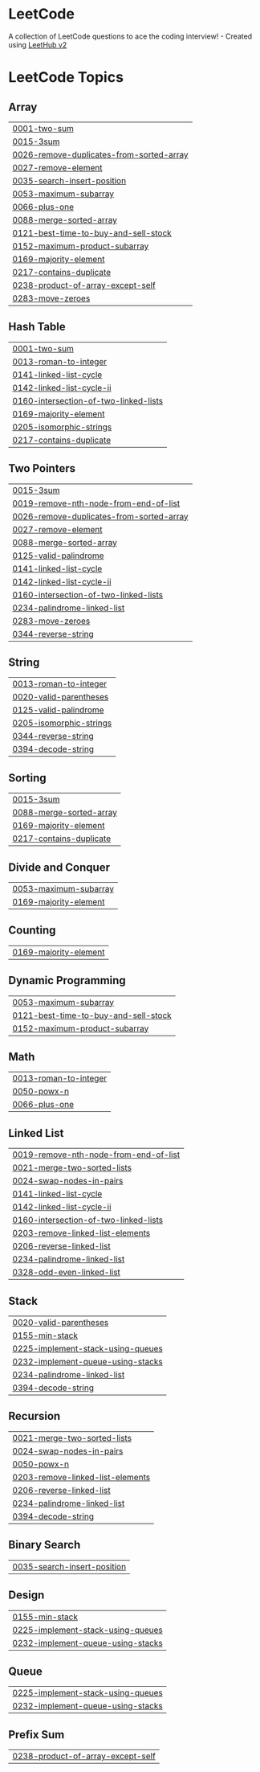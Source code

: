 # LeetCode
A collection of LeetCode questions to ace the coding interview! - Created using [LeetHub v2](https://github.com/arunbhardwaj/LeetHub-2.0)

<!---LeetCode Topics Start-->
# LeetCode Topics
## Array
|  |
| ------- |
| [0001-two-sum](https://github.com/nguyentienTCU/LeetCode/tree/master/0001-two-sum) |
| [0015-3sum](https://github.com/nguyentienTCU/LeetCode/tree/master/0015-3sum) |
| [0026-remove-duplicates-from-sorted-array](https://github.com/nguyentienTCU/LeetCode/tree/master/0026-remove-duplicates-from-sorted-array) |
| [0027-remove-element](https://github.com/nguyentienTCU/LeetCode/tree/master/0027-remove-element) |
| [0035-search-insert-position](https://github.com/nguyentienTCU/LeetCode/tree/master/0035-search-insert-position) |
| [0053-maximum-subarray](https://github.com/nguyentienTCU/LeetCode/tree/master/0053-maximum-subarray) |
| [0066-plus-one](https://github.com/nguyentienTCU/LeetCode/tree/master/0066-plus-one) |
| [0088-merge-sorted-array](https://github.com/nguyentienTCU/LeetCode/tree/master/0088-merge-sorted-array) |
| [0121-best-time-to-buy-and-sell-stock](https://github.com/nguyentienTCU/LeetCode/tree/master/0121-best-time-to-buy-and-sell-stock) |
| [0152-maximum-product-subarray](https://github.com/nguyentienTCU/LeetCode/tree/master/0152-maximum-product-subarray) |
| [0169-majority-element](https://github.com/nguyentienTCU/LeetCode/tree/master/0169-majority-element) |
| [0217-contains-duplicate](https://github.com/nguyentienTCU/LeetCode/tree/master/0217-contains-duplicate) |
| [0238-product-of-array-except-self](https://github.com/nguyentienTCU/LeetCode/tree/master/0238-product-of-array-except-self) |
| [0283-move-zeroes](https://github.com/nguyentienTCU/LeetCode/tree/master/0283-move-zeroes) |
## Hash Table
|  |
| ------- |
| [0001-two-sum](https://github.com/nguyentienTCU/LeetCode/tree/master/0001-two-sum) |
| [0013-roman-to-integer](https://github.com/nguyentienTCU/LeetCode/tree/master/0013-roman-to-integer) |
| [0141-linked-list-cycle](https://github.com/nguyentienTCU/LeetCode/tree/master/0141-linked-list-cycle) |
| [0142-linked-list-cycle-ii](https://github.com/nguyentienTCU/LeetCode/tree/master/0142-linked-list-cycle-ii) |
| [0160-intersection-of-two-linked-lists](https://github.com/nguyentienTCU/LeetCode/tree/master/0160-intersection-of-two-linked-lists) |
| [0169-majority-element](https://github.com/nguyentienTCU/LeetCode/tree/master/0169-majority-element) |
| [0205-isomorphic-strings](https://github.com/nguyentienTCU/LeetCode/tree/master/0205-isomorphic-strings) |
| [0217-contains-duplicate](https://github.com/nguyentienTCU/LeetCode/tree/master/0217-contains-duplicate) |
## Two Pointers
|  |
| ------- |
| [0015-3sum](https://github.com/nguyentienTCU/LeetCode/tree/master/0015-3sum) |
| [0019-remove-nth-node-from-end-of-list](https://github.com/nguyentienTCU/LeetCode/tree/master/0019-remove-nth-node-from-end-of-list) |
| [0026-remove-duplicates-from-sorted-array](https://github.com/nguyentienTCU/LeetCode/tree/master/0026-remove-duplicates-from-sorted-array) |
| [0027-remove-element](https://github.com/nguyentienTCU/LeetCode/tree/master/0027-remove-element) |
| [0088-merge-sorted-array](https://github.com/nguyentienTCU/LeetCode/tree/master/0088-merge-sorted-array) |
| [0125-valid-palindrome](https://github.com/nguyentienTCU/LeetCode/tree/master/0125-valid-palindrome) |
| [0141-linked-list-cycle](https://github.com/nguyentienTCU/LeetCode/tree/master/0141-linked-list-cycle) |
| [0142-linked-list-cycle-ii](https://github.com/nguyentienTCU/LeetCode/tree/master/0142-linked-list-cycle-ii) |
| [0160-intersection-of-two-linked-lists](https://github.com/nguyentienTCU/LeetCode/tree/master/0160-intersection-of-two-linked-lists) |
| [0234-palindrome-linked-list](https://github.com/nguyentienTCU/LeetCode/tree/master/0234-palindrome-linked-list) |
| [0283-move-zeroes](https://github.com/nguyentienTCU/LeetCode/tree/master/0283-move-zeroes) |
| [0344-reverse-string](https://github.com/nguyentienTCU/LeetCode/tree/master/0344-reverse-string) |
## String
|  |
| ------- |
| [0013-roman-to-integer](https://github.com/nguyentienTCU/LeetCode/tree/master/0013-roman-to-integer) |
| [0020-valid-parentheses](https://github.com/nguyentienTCU/LeetCode/tree/master/0020-valid-parentheses) |
| [0125-valid-palindrome](https://github.com/nguyentienTCU/LeetCode/tree/master/0125-valid-palindrome) |
| [0205-isomorphic-strings](https://github.com/nguyentienTCU/LeetCode/tree/master/0205-isomorphic-strings) |
| [0344-reverse-string](https://github.com/nguyentienTCU/LeetCode/tree/master/0344-reverse-string) |
| [0394-decode-string](https://github.com/nguyentienTCU/LeetCode/tree/master/0394-decode-string) |
## Sorting
|  |
| ------- |
| [0015-3sum](https://github.com/nguyentienTCU/LeetCode/tree/master/0015-3sum) |
| [0088-merge-sorted-array](https://github.com/nguyentienTCU/LeetCode/tree/master/0088-merge-sorted-array) |
| [0169-majority-element](https://github.com/nguyentienTCU/LeetCode/tree/master/0169-majority-element) |
| [0217-contains-duplicate](https://github.com/nguyentienTCU/LeetCode/tree/master/0217-contains-duplicate) |
## Divide and Conquer
|  |
| ------- |
| [0053-maximum-subarray](https://github.com/nguyentienTCU/LeetCode/tree/master/0053-maximum-subarray) |
| [0169-majority-element](https://github.com/nguyentienTCU/LeetCode/tree/master/0169-majority-element) |
## Counting
|  |
| ------- |
| [0169-majority-element](https://github.com/nguyentienTCU/LeetCode/tree/master/0169-majority-element) |
## Dynamic Programming
|  |
| ------- |
| [0053-maximum-subarray](https://github.com/nguyentienTCU/LeetCode/tree/master/0053-maximum-subarray) |
| [0121-best-time-to-buy-and-sell-stock](https://github.com/nguyentienTCU/LeetCode/tree/master/0121-best-time-to-buy-and-sell-stock) |
| [0152-maximum-product-subarray](https://github.com/nguyentienTCU/LeetCode/tree/master/0152-maximum-product-subarray) |
## Math
|  |
| ------- |
| [0013-roman-to-integer](https://github.com/nguyentienTCU/LeetCode/tree/master/0013-roman-to-integer) |
| [0050-powx-n](https://github.com/nguyentienTCU/LeetCode/tree/master/0050-powx-n) |
| [0066-plus-one](https://github.com/nguyentienTCU/LeetCode/tree/master/0066-plus-one) |
## Linked List
|  |
| ------- |
| [0019-remove-nth-node-from-end-of-list](https://github.com/nguyentienTCU/LeetCode/tree/master/0019-remove-nth-node-from-end-of-list) |
| [0021-merge-two-sorted-lists](https://github.com/nguyentienTCU/LeetCode/tree/master/0021-merge-two-sorted-lists) |
| [0024-swap-nodes-in-pairs](https://github.com/nguyentienTCU/LeetCode/tree/master/0024-swap-nodes-in-pairs) |
| [0141-linked-list-cycle](https://github.com/nguyentienTCU/LeetCode/tree/master/0141-linked-list-cycle) |
| [0142-linked-list-cycle-ii](https://github.com/nguyentienTCU/LeetCode/tree/master/0142-linked-list-cycle-ii) |
| [0160-intersection-of-two-linked-lists](https://github.com/nguyentienTCU/LeetCode/tree/master/0160-intersection-of-two-linked-lists) |
| [0203-remove-linked-list-elements](https://github.com/nguyentienTCU/LeetCode/tree/master/0203-remove-linked-list-elements) |
| [0206-reverse-linked-list](https://github.com/nguyentienTCU/LeetCode/tree/master/0206-reverse-linked-list) |
| [0234-palindrome-linked-list](https://github.com/nguyentienTCU/LeetCode/tree/master/0234-palindrome-linked-list) |
| [0328-odd-even-linked-list](https://github.com/nguyentienTCU/LeetCode/tree/master/0328-odd-even-linked-list) |
## Stack
|  |
| ------- |
| [0020-valid-parentheses](https://github.com/nguyentienTCU/LeetCode/tree/master/0020-valid-parentheses) |
| [0155-min-stack](https://github.com/nguyentienTCU/LeetCode/tree/master/0155-min-stack) |
| [0225-implement-stack-using-queues](https://github.com/nguyentienTCU/LeetCode/tree/master/0225-implement-stack-using-queues) |
| [0232-implement-queue-using-stacks](https://github.com/nguyentienTCU/LeetCode/tree/master/0232-implement-queue-using-stacks) |
| [0234-palindrome-linked-list](https://github.com/nguyentienTCU/LeetCode/tree/master/0234-palindrome-linked-list) |
| [0394-decode-string](https://github.com/nguyentienTCU/LeetCode/tree/master/0394-decode-string) |
## Recursion
|  |
| ------- |
| [0021-merge-two-sorted-lists](https://github.com/nguyentienTCU/LeetCode/tree/master/0021-merge-two-sorted-lists) |
| [0024-swap-nodes-in-pairs](https://github.com/nguyentienTCU/LeetCode/tree/master/0024-swap-nodes-in-pairs) |
| [0050-powx-n](https://github.com/nguyentienTCU/LeetCode/tree/master/0050-powx-n) |
| [0203-remove-linked-list-elements](https://github.com/nguyentienTCU/LeetCode/tree/master/0203-remove-linked-list-elements) |
| [0206-reverse-linked-list](https://github.com/nguyentienTCU/LeetCode/tree/master/0206-reverse-linked-list) |
| [0234-palindrome-linked-list](https://github.com/nguyentienTCU/LeetCode/tree/master/0234-palindrome-linked-list) |
| [0394-decode-string](https://github.com/nguyentienTCU/LeetCode/tree/master/0394-decode-string) |
## Binary Search
|  |
| ------- |
| [0035-search-insert-position](https://github.com/nguyentienTCU/LeetCode/tree/master/0035-search-insert-position) |
## Design
|  |
| ------- |
| [0155-min-stack](https://github.com/nguyentienTCU/LeetCode/tree/master/0155-min-stack) |
| [0225-implement-stack-using-queues](https://github.com/nguyentienTCU/LeetCode/tree/master/0225-implement-stack-using-queues) |
| [0232-implement-queue-using-stacks](https://github.com/nguyentienTCU/LeetCode/tree/master/0232-implement-queue-using-stacks) |
## Queue
|  |
| ------- |
| [0225-implement-stack-using-queues](https://github.com/nguyentienTCU/LeetCode/tree/master/0225-implement-stack-using-queues) |
| [0232-implement-queue-using-stacks](https://github.com/nguyentienTCU/LeetCode/tree/master/0232-implement-queue-using-stacks) |
## Prefix Sum
|  |
| ------- |
| [0238-product-of-array-except-self](https://github.com/nguyentienTCU/LeetCode/tree/master/0238-product-of-array-except-self) |
<!---LeetCode Topics End-->